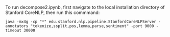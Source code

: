 To run decompose2.ipynb, first navigate to the local installation directory of Stanford CoreNLP,
then run this commmand:

```
java -mx4g -cp "*" edu.stanford.nlp.pipeline.StanfordCoreNLPServer -annotators "tokenize,ssplit,pos,lemma,parse,sentiment" -port 9000 -timeout 30000
```

